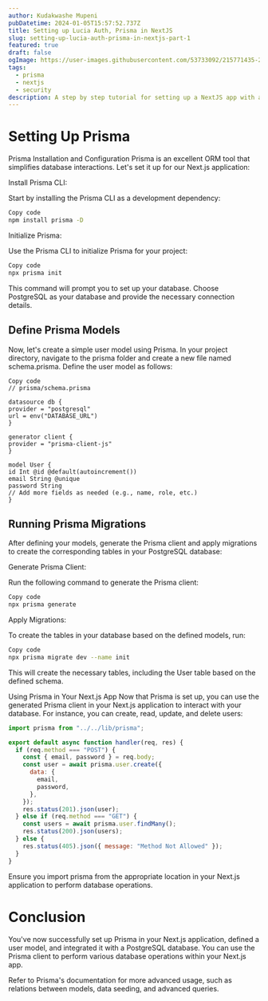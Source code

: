```yaml
---
author: Kudakwashe Mupeni
pubDatetime: 2024-01-05T15:57:52.737Z
title: Setting up Lucia Auth, Prisma in NextJS
slug: setting-up-lucia-auth-prisma-in-nextjs-part-1
featured: true
draft: false
ogImage: https://user-images.githubusercontent.com/53733092/215771435-25408246-2309-4f8b-a781-1f3d93bdf0ec.png
tags:
  - prisma
  - nextjs
  - security
description: A step by step tutorial for setting up a NextJS app with auth.
---
```


# Setting Up Prisma

Prisma Installation and Configuration
Prisma is an excellent ORM tool that simplifies database interactions. Let's set it up for our Next.js application:

Install Prisma CLI:

Start by installing the Prisma CLI as a development dependency:

```bash
Copy code
npm install prisma -D
```

Initialize Prisma:

Use the Prisma CLI to initialize Prisma for your project:

```bash
Copy code
npx prisma init
```

This command will prompt you to set up your database. Choose PostgreSQL as your database and provide the necessary connection details.

## Define Prisma Models

Now, let's create a simple user model using Prisma. In your project directory, navigate to the prisma folder and create a new file named schema.prisma. Define the user model as follows:

```prisma
Copy code
// prisma/schema.prisma

datasource db {
provider = "postgresql"
url = env("DATABASE_URL")
}

generator client {
provider = "prisma-client-js"
}

model User {
id Int @id @default(autoincrement())
email String @unique
password String
// Add more fields as needed (e.g., name, role, etc.)
}
```

## Running Prisma Migrations

After defining your models, generate the Prisma client and apply migrations to create the corresponding tables in your PostgreSQL database:

Generate Prisma Client:

Run the following command to generate the Prisma client:

```bash
Copy code
npx prisma generate
```

Apply Migrations:

To create the tables in your database based on the defined models, run:

```bash
Copy code
npx prisma migrate dev --name init
```

This will create the necessary tables, including the User table based on the defined schema.

Using Prisma in Your Next.js App
Now that Prisma is set up, you can use the generated Prisma client in your Next.js application to interact with your database. For instance, you can create, read, update, and delete users:

```javascript
import prisma from "../../lib/prisma";

export default async function handler(req, res) {
  if (req.method === "POST") {
    const { email, password } = req.body;
    const user = await prisma.user.create({
      data: {
        email,
        password,
      },
    });
    res.status(201).json(user);
  } else if (req.method === "GET") {
    const users = await prisma.user.findMany();
    res.status(200).json(users);
  } else {
    res.status(405).json({ message: "Method Not Allowed" });
  }
}
```

Ensure you import prisma from the appropriate location in your Next.js application to perform database operations.

# Conclusion

You've now successfully set up Prisma in your Next.js application, defined a user model, and integrated it with a PostgreSQL database. You can use the Prisma client to perform various database operations within your Next.js app.

Refer to Prisma's documentation for more advanced usage, such as relations between models, data seeding, and advanced queries.
